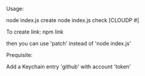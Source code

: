 Usage:

node index.js create
node index.js check [CLOUDP #]

To create link:
npm link

then you can use 'patch' instead of 'node index.js'

Prequisite:

Add a Keychain entry 'github' with account 'token'
